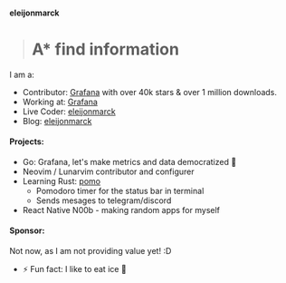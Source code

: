 #### eleijonmarck

> #  A* find information

I am a:
- Contributor: [Grafana](https://github.com/grafana/grafana) with over 40k stars & over 1 million downloads.
- Working at: [Grafana](https://www.grafana.com/)
- Live Coder: [eleijonmarck](https://twitch.tv/eleijonmarck)
- Blog: [eleijonmarck](https://eleijonmarck.dev)

#### Projects:

- Go: Grafana, let's make metrics and data democratized 🙏
- Neovim / Lunarvim contributor and configurer
- Learning Rust: [pomo](https://github.com/eleijonmarck/pomo)
    - Pomodoro timer for the status bar in terminal 
    - Sends mesages to telegram/discord
- React Native N00b - making random apps for myself

#### Sponsor:

Not now, as I am not providing value yet! :D

- ⚡ Fun fact: I like to eat ice 🥶
